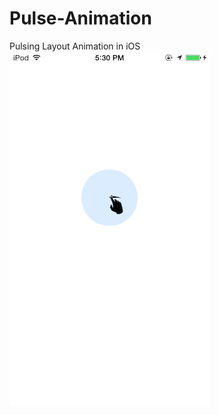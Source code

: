 Pulse-Animation
===============

Pulsing Layout Animation in iOS
![Alt text](/YQPulseAnimation-Example/screenshot_1.png?raw=true "Optional Title")
